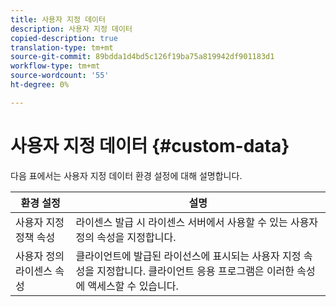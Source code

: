 ```yaml
---
title: 사용자 지정 데이터
description: 사용자 지정 데이터
copied-description: true
translation-type: tm+mt
source-git-commit: 89bdda1d4bd5c126f19ba75a819942df901183d1
workflow-type: tm+mt
source-wordcount: '55'
ht-degree: 0%

---
```



# 사용자 지정 데이터 {#custom-data}

다음 표에서는 사용자 지정 데이터 환경 설정에 대해 설명합니다.

| 환경 설정 | 설명 |
|---|---|
| 사용자 지정 정책 속성 | 라이센스 발급 시 라이센스 서버에서 사용할 수 있는 사용자 정의 속성을 지정합니다. |
| 사용자 정의 라이센스 속성 | 클라이언트에 발급된 라이선스에 표시되는 사용자 지정 속성을 지정합니다. 클라이언트 응용 프로그램은 이러한 속성에 액세스할 수 있습니다. |


